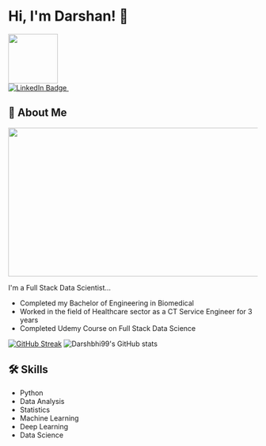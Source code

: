 
# Hi, I'm Darshan! 👋

<div id="header" align="left">
  <img src="https://media.giphy.com/media/M9gbBd9nbDrOTu1Mqx/giphy.gif" width="100"/>
</div>
<div id="badges">
  <a href="www.linkedin.com/in/darshan-bhiwapurkar-048a86124">
    <img src="https://img.shields.io/badge/LinkedIn-blue?style=for-the-badge&logo=linkedin&logoColor=white" alt="LinkedIn Badge"/>
  </a>
  <a href="www.github.com/Darshbhi99">
    <img src="https://komarev.com/ghpvc/?username=Darshbhi99&style=flat-square&color=blue" alt=""/>
  </a>
 </div>
  
## 🚀 About Me

<div align="center">
  <img src="https://media.giphy.com/media/dWesBcTLavkZuG35MI/giphy.gif" width="600" height="300"/>
</div>

I'm a Full Stack Data Scientist...

- Completed my Bachelor of Engineering in Biomedical 
- Worked in the field of Healthcare sector as a CT Service Engineer for 3 years
- Completed Udemy Course on Full Stack Data Science 

[![GitHub Streak](http://github-readme-streak-stats.herokuapp.com?user=Darshbhi99&theme=dark&hide_border=true&border_radius=4&date_format=j%20M%5B%20Y%5D&type=png)](https://git.io/streak-stats)
![Darshbhi99's GitHub stats](https://github-readme-stats.vercel.app/api?username=Darshbhi99&show_icons=true&theme=radical)

## 🛠 Skills
- Python 
- Data Analysis
- Statistics
- Machine Learning
- Deep Learning
- Data Science 


